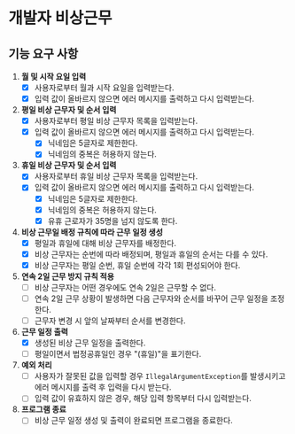 # 개발자 비상근무
## 기능 요구 사항
1. **월 및 시작 요일 입력**
    - [X] 사용자로부터 월과 시작 요일을 입력받는다.
    - [X] 입력 값이 올바르지 않으면 에러 메시지를 출력하고 다시 입력받는다.

2. **평일 비상 근무자 및 순서 입력**
    - [X] 사용자로부터 평일 비상 근무자 목록을 입력받는다.
    - [X] 입력 값이 올바르지 않으면 에러 메시지를 출력하고 다시 입력받는다.
      - [X] 닉네임은 5글자로 제한한다.
      - [X] 닉네임의 중복은 허용하지 않는다.

3. **휴일 비상 근무자 및 순서 입력**
    - [X] 사용자로부터 휴일 비상 근무자 목록을 입력받는다.
    - [X] 입력 값이 올바르지 않으면 에러 메시지를 출력하고 다시 입력받는다.
      - [X] 닉네임은 5글자로 제한한다.
      - [X] 닉네임의 중복은 허용하지 않는다.
      - [X] 유휴 근로자가 35명을 넘지 않도록 한다.

4. **비상 근무일 배정 규칙에 따라 근무 일정 생성**
    - [X] 평일과 휴일에 대해 비상 근무자를 배정한다.
    - [X] 비상 근무자는 순번에 따라 배정되며, 평일과 휴일의 순서는 다를 수 있다.
    - [X] 비상 근무자는 평일 순번, 휴일 순번에 각각 1회 편성되어야 한다.

5. **연속 2일 근무 방지 규칙 적용**
    - [ ] 비상 근무자는 어떤 경우에도 연속 2일은 근무할 수 없다.
    - [ ] 연속 2일 근무 상황이 발생하면 다음 근무자와 순서를 바꾸어 근무 일정을 조정한다.
    - [ ] 근무자 변경 시 앞의 날짜부터 순서를 변경한다.

6. **근무 일정 출력**
    - [X] 생성된 비상 근무 일정을 출력한다.
    - [ ] 평일이면서 법정공휴일인 경우 "(휴일)"을 표기한다.

7. **예외 처리**
    - [ ] 사용자가 잘못된 값을 입력할 경우 `IllegalArgumentException`를 발생시키고 에러 메시지를 출력 후 입력을 다시 받는다.
    - [ ] 입력 값이 유효하지 않은 경우, 해당 입력 항목부터 다시 입력받는다.

8. **프로그램 종료**
    - [ ] 비상 근무 일정 생성 및 출력이 완료되면 프로그램을 종료한다.